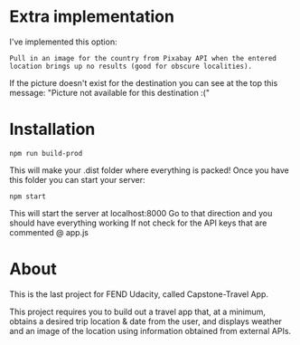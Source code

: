 # Extra implementation
I've implemented this option:
```
Pull in an image for the country from Pixabay API when the entered location brings up no results (good for obscure localities). 
```
If the picture doesn't exist for the destination you can see at the top this message:
"Picture not available for this destination :("

# Installation
```
npm run build-prod
```
This will make your .dist folder where everything is packed!
Once you have this folder you can start your server:
```
npm start
```
This will start the server at localhost:8000
Go to that direction and you should have everything working
If not check for the API keys that are commented @ app.js

# About
This is the last project for FEND Udacity, called Capstone-Travel App. 

This project requires you to build out a travel app that, at a minimum, obtains a desired trip location & date from the user, and displays weather and an image of the location using information obtained from external APIs.